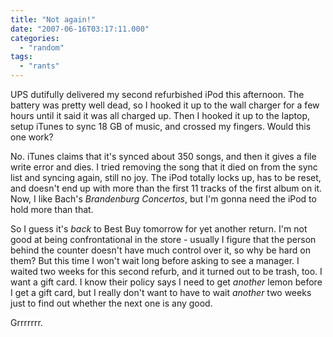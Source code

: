 ```yaml
---
title: "Not again!"
date: "2007-06-16T03:17:11.000"
categories: 
  - "random"
tags: 
  - "rants"
---
```


UPS dutifully delivered my second refurbished iPod this afternoon. The battery was pretty well dead, so I hooked it up to the wall charger for a few hours until it said it was all charged up. Then I hooked it up to the laptop, setup iTunes to sync 18 GB of music, and crossed my fingers. Would this one work?

No. iTunes claims that it's synced about 350 songs, and then it gives a file write error and dies. I tried removing the song that it died on from the sync list and syncing again, still no joy. The iPod totally locks up, has to be reset, and doesn't end up with more than the first 11 tracks of the first album on it. Now, I like Bach's _Brandenburg Concertos_, but I'm gonna need the iPod to hold more than that.

So I guess it's _back_ to Best Buy tomorrow for yet another return. I'm not good at being confrontational in the store - usually I figure that the person behind the counter doesn't have much control over it, so why be hard on them? But this time I won't wait long before asking to see a manager. I waited two weeks for this second refurb, and it turned out to be trash, too. I want a gift card. I know their policy says I need to get _another_ lemon before I get a gift card, but I really don't want to have to wait _another_ two weeks just to find out whether the next one is any good.

Grrrrrrr.
